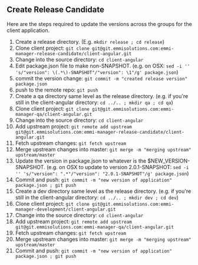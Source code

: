 Create Release Candidate
-----------------------------

Here are the steps required to update the versions across the groups for the client application.

1. Create a release directory. (E.g. `mkdir release ; cd release`)
2. Clone client project: `git clone git@git.emmisolutions.com:emmi-manager-release-candidate/client-angular.git`
3. Change into the source directory: `cd client-angular`
4. Edit package.json file to make non-SNAPSHOT. 
        (e.g. on OSX: `sed -i '' 's/"version": \(.*\)-SNAPSHOT"/"version": \1"/g' package.json`)
5. commit the version change: `git commit -m "created release version" package.json`
6. push to the remote repo: `git push`
7. Create a qa directory same level as the release directory. 
    (e.g. if you're still in the client-angular directory: `cd ../.. ; mkdir qa ; cd qa`)
8. Clone client project: `git clone git@git.emmisolutions.com:emmi-manager-qa/client-angular.git`
9. Change into the source directory: `cd client-angular`
9. Add upstream project: `git remote add upstream git@git.emmisolutions.com:emmi-manager-release-candidate/client-angular.git`
10. Fetch upstream changes: `git fetch upstream`
11. Merge upstream changes into master: `git merge -m "merging upstream" upstream/master`
12. Update the version in package.json to whatever is the $NEW_VERSION-SNAPSHOT.
    (e.g. on OSX to update to version 2.0.1-SNAPSHOT: 
        `sed -i '' 's/"version": ".*"/"version": "2.0.1-SNAPSHOT"/g' package.json`)
13. Commit and push: `git commit -m "new version of application" package.json ; git push`
14. Create a dev directory same level as the release directory. 
    (e.g. if you're still in the client-angular directory: `cd ../.. ; mkdir dev ; cd dev`)
15. Clone client project: `git clone git@git.emmisolutions.com:emmi-manager-development/client-angular.git`
16. Change into the source directory: `cd client-angular`
17. Add upstream project: `git remote add upstream git@git.emmisolutions.com:emmi-manager-qa/client-angular.git`
18. Fetch upstream changes: `git fetch upstream`
19. Merge upstream changes into master: `git merge -m "merging upstream" upstream/master`
20. Commit and push: `git commit -m "new version of application" package.json ; git push`
